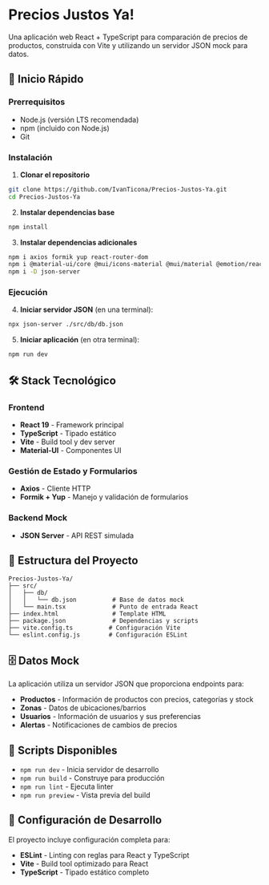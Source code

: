 # Precios Justos Ya!

Una aplicación web React + TypeScript para comparación de precios de productos, construida con Vite y utilizando un servidor JSON mock para datos.

## 🚀 Inicio Rápido

### Prerrequisitos
- Node.js (versión LTS recomendada)
- npm (incluido con Node.js)
- Git

### Instalación

1. **Clonar el repositorio**
```bash
git clone https://github.com/IvanTicona/Precios-Justos-Ya.git
cd Precios-Justos-Ya
```

2. **Instalar dependencias base**
```bash
npm install
```

3. **Instalar dependencias adicionales**
```bash
npm i axios formik yup react-router-dom
npm i @material-ui/core @mui/icons-material @mui/material @emotion/react @emotion/styled
npm i -D json-server
```

### Ejecución

4. **Iniciar servidor JSON** (en una terminal):
```bash
npx json-server ./src/db/db.json
```

5. **Iniciar aplicación** (en otra terminal):
```bash
npm run dev
```

## 🛠️ Stack Tecnológico

### Frontend
- **React 19** - Framework principal
- **TypeScript** - Tipado estático
- **Vite** - Build tool y dev server
- **Material-UI** - Componentes UI

### Gestión de Estado y Formularios
- **Axios** - Cliente HTTP
- **Formik + Yup** - Manejo y validación de formularios

### Backend Mock
- **JSON Server** - API REST simulada

## 📁 Estructura del Proyecto

```
Precios-Justos-Ya/
├── src/
│   ├── db/
│   │   └── db.json          # Base de datos mock
│   └── main.tsx             # Punto de entrada React
├── index.html               # Template HTML
├── package.json             # Dependencias y scripts
├── vite.config.ts          # Configuración Vite
└── eslint.config.js        # Configuración ESLint
```

## 🗄️ Datos Mock

La aplicación utiliza un servidor JSON que proporciona endpoints para:
- **Productos** - Información de productos con precios, categorías y stock
- **Zonas** - Datos de ubicaciones/barrios
- **Usuarios** - Información de usuarios y sus preferencias
- **Alertas** - Notificaciones de cambios de precios

## 📝 Scripts Disponibles

- `npm run dev` - Inicia servidor de desarrollo
- `npm run build` - Construye para producción
- `npm run lint` - Ejecuta linter
- `npm run preview` - Vista previa del build

## 🔧 Configuración de Desarrollo

El proyecto incluye configuración completa para:
- **ESLint** - Linting con reglas para React y TypeScript
- **Vite** - Build tool optimizado para React
- **TypeScript** - Tipado estático completo
